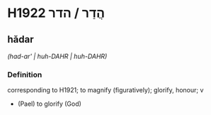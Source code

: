 # H1922 הֲדַר / הדר

## hădar

_(had-ar' | huh-DAHR | huh-DAHR)_

### Definition

corresponding to H1921; to magnify (figuratively); glorify, honour; v

- (Pael) to glorify (God)

